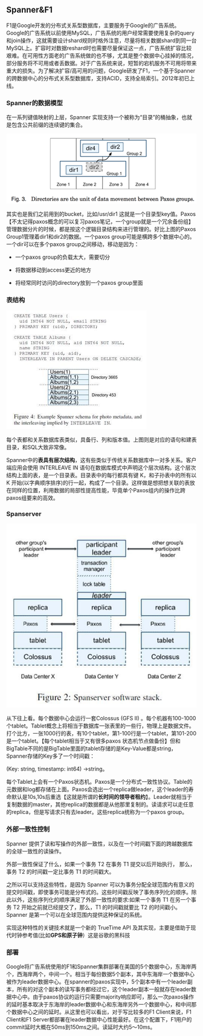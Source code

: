 ## Spanner&F1

F1是Google开发的分布式关系型数据库，主要服务于Google的广告系统。Google的广告系统以前使用MySQL，广告系统的用户经常需要使用复杂的query和join操作，这就需要设计shard规则时格外注意，尽量将相关数据shard到同一台MySQL上。扩容时对数据reshard时也需要尽量保证这一点，广告系统扩容比较艰难。在可用性方面老的广告系统做的也不够，尤其是整个数据中心挂掉的情况，部分服务将不可用或者丢数据。对于广告系统来说，短暂的宕机服务不可用将带来重大的损失。为了解决扩容/高可用的问题，Google研发了F1，一个基于Spanner的跨数据中心的分布式关系型数据库，支持ACID，支持全局索引。2012年初已上线。

### Spanner的数据模型

在一系列键值映射的上层，Spanner 实现支持一个被称为“目录”的桶抽象，也就是包含公共前缀的连续键的集合。

![img](image/2372429442-593913c734b2f_articlex.png)

其实也是我们之前用到的bucket，比如/usr/dir1 这就是一个目录型key值。Paxos【不太记得paxos概念的可以复习paxos笔记，一个group就是一个冗余备份组】管理数据分片的时候，都是按这个逻辑目录结构来进行管理的。好比上图的Paxos Group1管理着dir1和dir2的数据。一个paxos group可能是横跨多个数据中心的。一个dir可以在多个paxos group之间移动，移动是因为：

- 一个paxos group的负载太大，需要切分

- 将数据移动到access更近的地方
- 将经常同时访问的directory放到一个paxos group里面

### 表结构

![img](image/u2hpn2f0cu.jpeg)

每个表都和关系数据库表类似，具备行、列和版本值。上图则是对应的语句和建表目录，和SQL大致非常像。

Spanner中的**表具有层次结构**，这有些类似于传统关系数据库中一对多关系。客户端应用会使用 INTERLEAVE IN 语句在数据库模式中声明这个层次结构。这个层次结构上面的表，是一个目录表。目录表中的每行都具有键 K，和子孙表中的所有以 K 开始(以字典顺序排序)的行一起，构成了一个目录。这样做是想把想关联的表放在同样的位置，利用数据的局部性提高性能，毕竟单个Paxos组内的操作比跨paxos组要来的高效。



### Spanserver

![img](image/mr69xsnhxz.jpeg)

从下往上看。每个数据中心会运行一套Colossus (GFS II) 。每个机器有100-1000个tablet。Tablet概念上将相当于数据库一张表里的一些行，物理上是数据文件。打个比方，一张1000行的表，有10个tablet，第1-100行是一个tablet，第101-200是一个tablet。【每个tablet相当于又有很多paxos 状态机节点做备份】但和BigTable不同的是BigTable里面的tablet存储的是Key-Value都是string，Spanner存储的Key多了一个时间戳：

(Key: string, timestamp: int64) ->string。



每个Tablet上会有一个Paxos状态机。Paxos是一个分布式一致性协议。Table的元数据和log都存储在上面。Paxos会选出一个replica做leader，这个leader的寿命默认是10s,10s后重选【这就是所谓的**长时间的领导者租约**】。Leader就相当于复制数据的master，其他replica的数据都是从他那里复制的。读请求可以走任意的replica，但是写请求只有去leader。这些replica统称为一个paxos group。

### 外部一致性控制

Spanner 提供了读和写操作的外部一致性，以及在一个时间戳下面的跨越数据库的全球一致性的读操作。

外部一致性保证了什么，如果一个事务 T2 在事务 T1 提交以后开始执行， 那么，事务 T2 的时间戳一定比事务 T1 的时间戳大。

之所以可以支持这些特性，是因为 Spanner 可以为事务分配全球范围内有意义的提交时间戳，即使事务可能是分布式的。这些时间戳反映了事务序列化的顺序。除此以外，这些序列化的顺序满足了外部一致性的要求:如果一个事务 T1 在另一个事务 T2 开始之前就已经提交了，那么，T1 的时间戳就要比 T2 的时间戳小。Spanner 是第一个可以在全球范围内提供这种保证的系统。

实现这种特性的关键技术就是一个新的 TrueTime API 及其实现，主要是借助于现代时钟参考值(比如**GPS和原子钟**）这是谷歌的黑科技

### 部署

Google将广告系统使用的F1和Spanner集群部署在美国的5个数据中心，东海岸两个，西海岸两个，中间一个。相当于每份数据5个副本，其中东海岸一个数据中心被作为leader数据中心。在spanner的paxos实现中，5个副本中有一个leader副本，所有的对这个副本的读写事务都经过它，这个leader副本一般就存在leader数据中心中。由于paxos协议的运行只需要majority响应即可，那么一次paxos操作的延时基本取决于东海岸的leader数据中心和东海岸另外一个数据中心，和中间那个数据中心之间的延时。从这里也可以看出，对于写比较多的F1 Client来说，F1 Client和F1 Server都部署在leader数据中心性能最好。在这个配置下，F1用户的commit延时大概在50ms到150ms之间。读延时大约5～10ms。